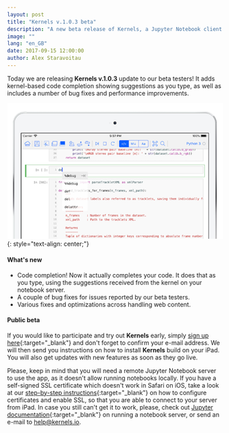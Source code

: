 ```yaml
---
layout: post
title: "Kernels v.1.0.3 beta"
description: "A new beta release of Kernels, a Jupyter Notebook client for iPad."
image: ""
lang: "en_GB"
date: 2017-09-15 12:00:00
author: Alex Staravoitau
---
```


Today we are releasing **Kernels v.1.0.3** update to our beta testers! It adds kernel-based code completion showing suggestions as you type, as well as includes a number of bug fixes and performance improvements. <!--more-->

![Kernels code completion](/assets/img/blog/autocorrect_v_1_0_3.png)
{: style="text-align: center;"}

#### What's new
* Code completion! Now it actually completes your code. It does that as you type, using the suggestions received from the kernel on your notebook server.
* A couple of bug fixes for issues reported by our beta testers.
* Various fixes and optimizations across handling web content.

#### Public beta
If you would like to participate and try out **Kernels** early, simply [sign up here](/#mce-EMAIL){:target="_blank"} and don't forget to confirm your e-mail address. We will then send you instructions on how to install **Kernels** build on your iPad. You will also get updates with new features as soon as they go live.

Please, keep in mind that you will need a remote Jupyter Notebook server to use the app, as it doesn't allow running notebooks locally. If you have a self-signed SSL certificate which doesn't work in Safari on iOS, take a look at our [step-by-step instructions](/ssl-self-signed-cert){:target="_blank"} on how to configure certificates and enable SSL, so that you are able to connect to your server from iPad. In case you still can't get it to work, please, check out [Jupyter documentation](http://jupyter-notebook.readthedocs.io/en/latest/public_server.html){:target="_blank"} on running a notebook server, or send an e-mail to [help@kernels.io](mailto:help@kernels.io).
